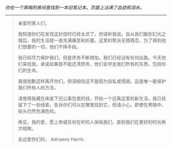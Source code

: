 _你在一个黑暗的房间里找到一本旧笔记本。页面上沾满了血迹和泪水。_

---

> 亲爱的家人们，
>
> 我知道你们在发现这封信时已经太迟了，但请听我说。自从我们搬到幻光之城后，我的生活就一直充满痛苦和折磨。这里的帮派无情残忍，为了得到他们想要的一切，他们不择手段。
>
> 我已经尽力保护我们，但是债务不断增加，我们已经没有任何出路。今天他们来找我，承诺如果我不能还清债务，他们会夺走我们所有的东西，包括你们的生命。
>
> 我很抱歉这样离开你们，但请相信这不是因为自私或懦弱。这是唯一能保护我们所有人的方法。
>
> 请使用我藏在床底下旧公事包里的钱，开始一个远离这里的新生活。我已经留下了一些线索，告诉你们可以在哪里找到它，但请小心。即使在黑暗中，街头仍然充满危险。
>
> 再见，我的爱，愿上帝或任何在听的人保佑我们，直到我们在更好的时光再次相聚。
>
> 永远爱你们的，
> Adriaens Harris
